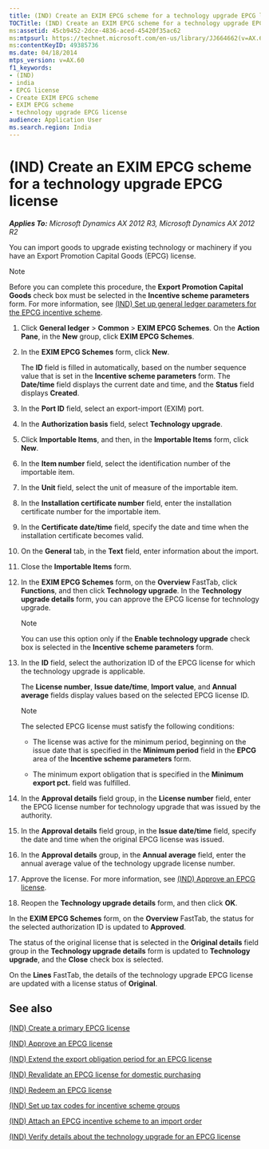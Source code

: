 ```yaml
---
title: (IND) Create an EXIM EPCG scheme for a technology upgrade EPCG license
TOCTitle: (IND) Create an EXIM EPCG scheme for a technology upgrade EPCG license
ms:assetid: 45cb9452-2dce-4836-aced-45420f35ac62
ms:mtpsurl: https://technet.microsoft.com/en-us/library/JJ664662(v=AX.60)
ms:contentKeyID: 49385736
ms.date: 04/18/2014
mtps_version: v=AX.60
f1_keywords:
- (IND)
- india
- EPCG license
- Create EXIM EPCG scheme
- EXIM EPCG scheme
- technology upgrade EPCG license
audience: Application User
ms.search.region: India
---
```


# (IND) Create an EXIM EPCG scheme for a technology upgrade EPCG license 


_**Applies To:** Microsoft Dynamics AX 2012 R3, Microsoft Dynamics AX 2012 R2_

You can import goods to upgrade existing technology or machinery if you have an Export Promotion Capital Goods (EPCG) license.


> [!NOTE]
> <P>Before you can complete this procedure, the <STRONG>Export Promotion Capital Goods</STRONG> check box must be selected in the <STRONG>Incentive scheme parameters</STRONG> form. For more information, see <A href="ind-set-up-general-ledger-parameters-for-the-epcg-incentive-scheme.md">(IND) Set up general ledger parameters for the EPCG incentive scheme</A>.</P>



1.  Click **General ledger** \> **Common** \> **EXIM EPCG Schemes**. On the **Action Pane**, in the **New** group, click **EXIM EPCG Schemes**.

2.  In the **EXIM EPCG Schemes** form, click **New**.
    
    The **ID** field is filled in automatically, based on the number sequence value that is set in the **Incentive scheme parameters** form. The **Date/time** field displays the current date and time, and the **Status** field displays **Created**.

3.  In the **Port ID** field, select an export-import (EXIM) port.

4.  In the **Authorization basis** field, select **Technology upgrade**.

5.  Click **Importable Items**, and then, in the **Importable Items** form, click **New**.

6.  In the **Item number** field, select the identification number of the importable item.

7.  In the **Unit** field, select the unit of measure of the importable item.

8.  In the **Installation certificate number** field, enter the installation certificate number for the importable item.

9.  In the **Certificate date/time** field, specify the date and time when the installation certificate becomes valid.

10. On the **General** tab, in the **Text** field, enter information about the import.

11. Close the **Importable Items** form.

12. In the **EXIM EPCG Schemes** form, on the **Overview** FastTab, click **Functions**, and then click **Technology upgrade**. In the **Technology upgrade details** form, you can approve the EPCG license for technology upgrade.
    

    > [!NOTE]
    > <P>You can use this option only if the <STRONG>Enable technology upgrade</STRONG> check box is selected in the <STRONG>Incentive scheme parameters</STRONG> form.</P>



13. In the **ID** field, select the authorization ID of the EPCG license for which the technology upgrade is applicable.
    
    The **License number**, **Issue date/time**, **Import value**, and **Annual average** fields display values based on the selected EPCG license ID.
    

    > [!NOTE]
    > <P>The selected EPCG license must satisfy the following conditions:</P>
    > <UL>
    > <LI>
    > <P>The license was active for the minimum period, beginning on the issue date that is specified in the <STRONG>Minimum period</STRONG> field in the <STRONG>EPCG</STRONG> area of the <STRONG>Incentive scheme parameters</STRONG> form.</P>
    > <LI>
    > <P>The minimum export obligation that is specified in the <STRONG>Minimum export pct.</STRONG> field was fulfilled.</P></LI></UL>



14. In the **Approval details** field group, in the **License number** field, enter the EPCG license number for technology upgrade that was issued by the authority.

15. In the **Approval details** field group, in the **Issue date/time** field, specify the date and time when the original EPCG license was issued.

16. In the **Approval details** group, in the **Annual average** field, enter the annual average value of the technology upgrade license number.

17. Approve the license. For more information, see [(IND) Approve an EPCG license](ind-approve-an-epcg-license.md).

18. Reopen the **Technology upgrade details** form, and then click **OK**.

In the **EXIM EPCG Schemes** form, on the **Overview** FastTab, the status for the selected authorization ID is updated to **Approved**.

The status of the original license that is selected in the **Original details** field group in the **Technology upgrade details** form is updated to **Technology upgrade**, and the **Close** check box is selected.

On the **Lines** FastTab, the details of the technology upgrade EPCG license are updated with a license status of **Original**.

## See also

[(IND) Create a primary EPCG license](ind-create-a-primary-epcg-license.md)

[(IND) Approve an EPCG license](ind-approve-an-epcg-license.md)

[(IND) Extend the export obligation period for an EPCG license](ind-extend-the-export-obligation-period-for-an-epcg-license.md)

[(IND) Revalidate an EPCG license for domestic purchasing](ind-revalidate-an-epcg-license-for-domestic-purchasing.md)

[(IND) Redeem an EPCG license](ind-redeem-an-epcg-license.md)

[(IND) Set up tax codes for incentive scheme groups](ind-set-up-tax-codes-for-incentive-scheme-groups.md)

[(IND) Attach an EPCG incentive scheme to an import order](ind-attach-an-epcg-incentive-scheme-to-an-import-order.md)

[(IND) Verify details about the technology upgrade for an EPCG license](ind-verify-details-about-the-technology-upgrade-for-an-epcg-license.md)

  


